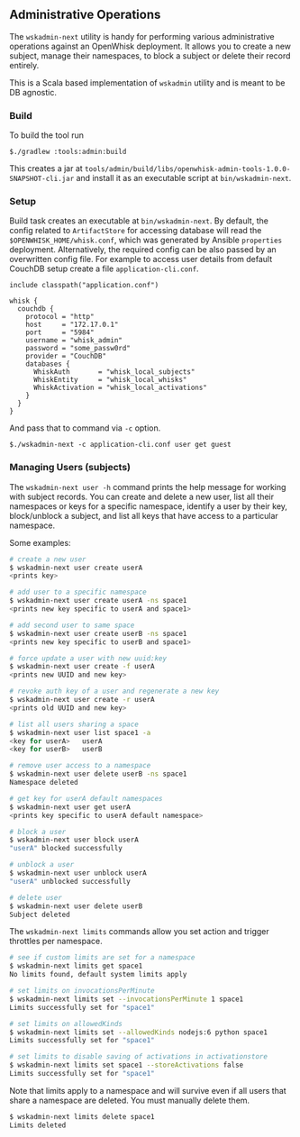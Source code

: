 <!--
#
# Licensed to the Apache Software Foundation (ASF) under one or more
# contributor license agreements.  See the NOTICE file distributed with
# this work for additional information regarding copyright ownership.
# The ASF licenses this file to You under the Apache License, Version 2.0
# (the "License"); you may not use this file except in compliance with
# the License.  You may obtain a copy of the License at
#
#     http://www.apache.org/licenses/LICENSE-2.0
#
# Unless required by applicable law or agreed to in writing, software
# distributed under the License is distributed on an "AS IS" BASIS,
# WITHOUT WARRANTIES OR CONDITIONS OF ANY KIND, either express or implied.
# See the License for the specific language governing permissions and
# limitations under the License.
#
-->

## Administrative Operations

The `wskadmin-next` utility is handy for performing various administrative
operations against an OpenWhisk deployment. It allows you to create a new
subject, manage their namespaces, to block a subject or delete their record
entirely.

This is a Scala based implementation of `wskadmin` utility and is meant to be DB
agnostic.

### Build

To build the tool run

    $./gradlew :tools:admin:build

This creates a jar at
`tools/admin/build/libs/openwhisk-admin-tools-1.0.0-SNAPSHOT-cli.jar` and
install it as an executable script at `bin/wskadmin-next`.

### Setup

Build task creates an executable at `bin/wskadmin-next`. By default, the config
related to `ArtifactStore` for accessing database will read the
`$OPENWHISK_HOME/whisk.conf`, which was generated by Ansible `properties`
deployment. Alternatively, the required config can be also passed by an
overwritten config file. For example to access user details from default CouchDB
setup create a file `application-cli.conf`.

    include classpath("application.conf")

    whisk {
      couchdb {
        protocol = "http"
        host     = "172.17.0.1"
        port     = "5984"
        username = "whisk_admin"
        password = "some_passw0rd"
        provider = "CouchDB"
        databases {
          WhiskAuth       = "whisk_local_subjects"
          WhiskEntity     = "whisk_local_whisks"
          WhiskActivation = "whisk_local_activations"
        }
      }
    }

And pass that to command via `-c` option.

    $./wskadmin-next -c application-cli.conf user get guest

### Managing Users (subjects)

The `wskadmin-next user -h` command prints the help message for working with
subject records. You can create and delete a new user, list all their namespaces
or keys for a specific namespace, identify a user by their key, block/unblock a
subject, and list all keys that have access to a particular namespace.

Some examples:

```bash
# create a new user
$ wskadmin-next user create userA
<prints key>

# add user to a specific namespace
$ wskadmin-next user create userA -ns space1
<prints new key specific to userA and space1>

# add second user to same space
$ wskadmin-next user create userB -ns space1
<prints new key specific to userB and space1>

# force update a user with new uuid:key
$ wskadmin-next user create -f userA
<prints new UUID and new key>

# revoke auth key of a user and regenerate a new key
$ wskadmin-next user create -r userA
<prints old UUID and new key>

# list all users sharing a space
$ wskadmin-next user list space1 -a
<key for userA>   userA
<key for userB>   userB

# remove user access to a namespace
$ wskadmin-next user delete userB -ns space1
Namespace deleted

# get key for userA default namespaces
$ wskadmin-next user get userA
<prints key specific to userA default namespace>

# block a user
$ wskadmin-next user block userA
"userA" blocked successfully

# unblock a user
$ wskadmin-next user unblock userA
"userA" unblocked successfully

# delete user
$ wskadmin-next user delete userB
Subject deleted
```

The `wskadmin-next limits` commands allow you set action and trigger throttles
per namespace.

```bash
# see if custom limits are set for a namespace
$ wskadmin-next limits get space1
No limits found, default system limits apply

# set limits on invocationsPerMinute
$ wskadmin-next limits set --invocationsPerMinute 1 space1
Limits successfully set for "space1"

# set limits on allowedKinds
$ wskadmin-next limits set --allowedKinds nodejs:6 python space1
Limits successfully set for "space1"

# set limits to disable saving of activations in activationstore
$ wskadmin-next limits set space1 --storeActivations false
Limits successfully set for "space1"
```

Note that limits apply to a namespace and will survive even if all users that
share a namespace are deleted. You must manually delete them.

```bash
$ wskadmin-next limits delete space1
Limits deleted
```
